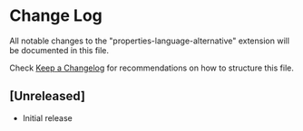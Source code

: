 # Change Log

All notable changes to the "properties-language-alternative" extension will be documented in this file.

Check [Keep a Changelog](http://keepachangelog.com/) for recommendations on how to structure this file.

## [Unreleased]

- Initial release